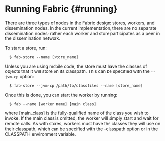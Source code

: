 Running Fabric {#running}
==============

There are three types of nodes in the Fabric design: stores, workers,
and dissemination nodes. In the current implementation, there are no
separate dissemination nodes; rather each worker and store participates
as a peer in the dissemination network.


To start a store, run:
~~~
  $ fab-store --name [store_name]
~~~
Unless you are using mobile code, the store must have the classes of
objects that it will store on its classpath.  This can be specified with
the `--jvm-cp` option:
~~~
  $ fab-store --jvm-cp /path/to/classfiles --name [store_name]
~~~


Once this is done, you can start the worker by running:
~~~
  $ fab --name [worker_name] [main_class]
~~~
where [main_class] is the fully-qualified name of the class you wish to
invoke. If the main class is omitted, the worker will simply start and
wait for remote calls. As with stores, workers must have the classes
they will use on their classpath, which can be specified with the
-classpath option or in the CLASSPATH environment variable.
